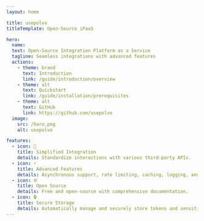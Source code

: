 ```yaml
---
layout: home

title: usepolvo
titleTemplate: Open-Source iPaaS

hero:
  name: 
  text: Open-Source Integration Platform as a Service
  tagline: Seamless integrations with advanced features
  actions:
    - theme: brand
      text: Introduction
      link: /guide/introduction/overview
    - theme: alt
      text: Quickstart
      link: /guide/installation/prerequisites
    - theme: alt
      text: GitHub
      link: https://github.com/usepolvo
  image:
    src: /hero.png
    alt: usepolvo

features:
  - icon: 🐙
    title: Simplified Integration
    details: Standardize interactions with various third-party APIs.
  - icon: ⚡
    title: Advanced Features
    details: Asynchronous support, rate limiting, caching, logging, and secure storage.
  - icon: 🌐
    title: Open Source
    details: Free and open-source with comprehensive documentation.
  - icon: 🔒
    title: Secure Storage
    details: Automatically manage and securely store tokens and sensitive data.
---
```


<style>
:root {
  --vp-home-hero-name-color: transparent;
  --vp-home-hero-name-background: -webkit-linear-gradient(120deg, #bd34fe 30%, #41d1ff);

  --vp-home-hero-image-background-image: linear-gradient(-45deg, #bd34fe 50%, #47caff 50%);
  --vp-home-hero-image-filter: blur(44px);
}

@media (min-width: 640px) {
  :root {
    --vp-home-hero-image-filter: blur(56px);
  }
}

@media (min-width: 960px) {
  :root {
    --vp-home-hero-image-filter: blur(68px);
  }
}
</style>